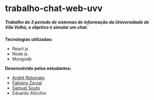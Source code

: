 # trabalho-chat-web-uvv
<h5>Trabalho do 3 período de sistemas de informação da Universidade de Vila Velha, o objetivo é simular um chat.</h5>

<b> Tecnologias utilizadas: </b>
<ul>
  <li>React js</li>
  <li>Node js</li>
  <li>Mongodb</li>
</ul>
<b> Desenvolvido pelos estudantes: </b>

<ul> 
  <li><a href="https://github.com/andrerebonato">André Rebonato</a></li>
  <li><a href="https://github.com/zorzal">Fabiano Zorzal</a></li>
  <li><a href="https://github.com/samkevin1">Samuel Souto</a></li>
  <li>Eduardo Allochio</li>
</ul>
